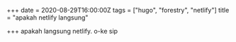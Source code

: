+++
date = 2020-08-29T16:00:00Z
tags = ["hugo", "forestry", "netlify"]
title = "apakah netlify langsung"

+++
apakah langsung netlify. o-ke sip